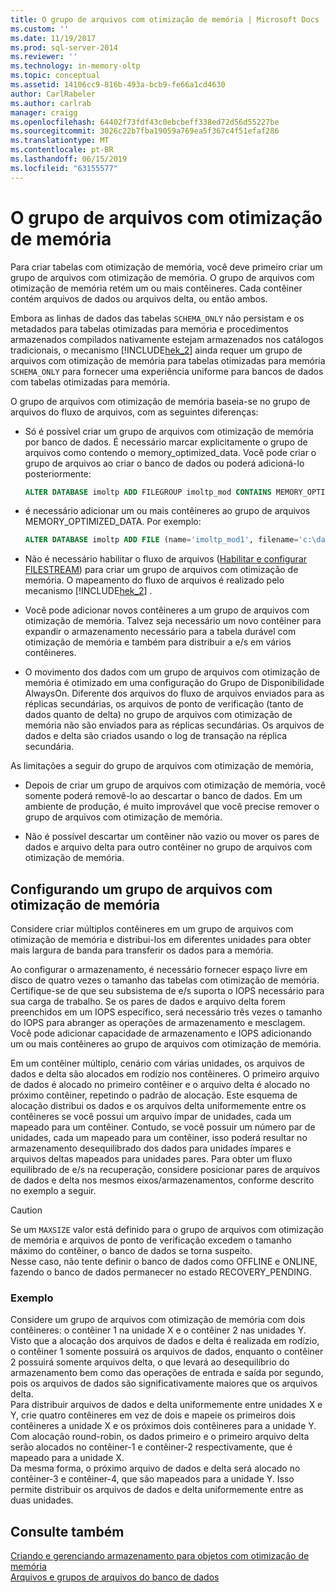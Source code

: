 ```yaml
---
title: O grupo de arquivos com otimização de memória | Microsoft Docs
ms.custom: ''
ms.date: 11/19/2017
ms.prod: sql-server-2014
ms.reviewer: ''
ms.technology: in-memory-oltp
ms.topic: conceptual
ms.assetid: 14106cc9-816b-493a-bcb9-fe66a1cd4630
author: CarlRabeler
ms.author: carlrab
manager: craigg
ms.openlocfilehash: 64402f73fdf43c0ebcbeff338ed72d56d55227be
ms.sourcegitcommit: 3026c22b7fba19059a769ea5f367c4f51efaf286
ms.translationtype: MT
ms.contentlocale: pt-BR
ms.lasthandoff: 06/15/2019
ms.locfileid: "63155577"
---
```

# <a name="the-memory-optimized-filegroup"></a>O grupo de arquivos com otimização de memória
  Para criar tabelas com otimização de memória, você deve primeiro criar um grupo de arquivos com otimização de memória. O grupo de arquivos com otimização de memória retém um ou mais contêineres. Cada contêiner contém arquivos de dados ou arquivos delta, ou então ambos.  
  
 Embora as linhas de dados das tabelas `SCHEMA_ONLY` não persistam e os metadados para tabelas otimizadas para memória e procedimentos armazenados compilados nativamente estejam armazenados nos catálogos tradicionais, o mecanismo [!INCLUDE[hek_2](../../includes/hek-2-md.md)] ainda requer um grupo de arquivos com otimização de memória para tabelas otimizadas para memória `SCHEMA_ONLY` para fornecer uma experiência uniforme para bancos de dados com tabelas otimizadas para memória.  
  
 O grupo de arquivos com otimização de memória baseia-se no grupo de arquivos do fluxo de arquivos, com as seguintes diferenças:  
  
-   Só é possível criar um grupo de arquivos com otimização de memória por banco de dados. É necessário marcar explicitamente o grupo de arquivos como contendo o memory_optimized_data. Você pode criar o grupo de arquivos ao criar o banco de dados ou poderá adicioná-lo posteriormente:  
  
    ```sql  
    ALTER DATABASE imoltp ADD FILEGROUP imoltp_mod CONTAINS MEMORY_OPTIMIZED_DATA  
    ```  
  
-   é necessário adicionar um ou mais contêineres ao grupo de arquivos MEMORY_OPTIMIZED_DATA. Por exemplo:  
  
    ```sql  
    ALTER DATABASE imoltp ADD FILE (name='imoltp_mod1', filename='c:\data\imoltp_mod1') TO FILEGROUP imoltp_mod  
    ```  
  
-   Não é necessário habilitar o fluxo de arquivos ([Habilitar e configurar FILESTREAM](../blob/enable-and-configure-filestream.md)) para criar um grupo de arquivos com otimização de memória. O mapeamento do fluxo de arquivos é realizado pelo mecanismo [!INCLUDE[hek_2](../../includes/hek-2-md.md)] .  
  
-   Você pode adicionar novos contêineres a um grupo de arquivos com otimização de memória. Talvez seja necessário um novo contêiner para expandir o armazenamento necessário para a tabela durável com otimização de memória e também para distribuir a e/s em vários contêineres.  
  
-   O movimento dos dados com um grupo de arquivos com otimização de memória é otimizado em uma configuração do Grupo de Disponibilidade AlwaysOn. Diferente dos arquivos do fluxo de arquivos enviados para as réplicas secundárias, os arquivos de ponto de verificação (tanto de dados quanto de delta) no grupo de arquivos com otimização de memória não são enviados para as réplicas secundárias. Os arquivos de dados e delta são criados usando o log de transação na réplica secundária.  
  
As limitações a seguir do grupo de arquivos com otimização de memória,  
  
-   Depois de criar um grupo de arquivos com otimização de memória, você somente poderá removê-lo ao descartar o banco de dados. Em um ambiente de produção, é muito improvável que você precise remover o grupo de arquivos com otimização de memória.  
  
-   Não é possível descartar um contêiner não vazio ou mover os pares de dados e arquivo delta para outro contêiner no grupo de arquivos com otimização de memória.  
  
## <a name="configuring-a-memory-optimized-filegroup"></a>Configurando um grupo de arquivos com otimização de memória  
Considere criar múltiplos contêineres em um grupo de arquivos com otimização de memória e distribui-los em diferentes unidades para obter mais largura de banda para transferir os dados para a memória.  
  
Ao configurar o armazenamento, é necessário fornecer espaço livre em disco de quatro vezes o tamanho das tabelas com otimização de memória. Certifique-se de que seu subsistema de e/s suporta o IOPS necessário para sua carga de trabalho. Se os pares de dados e arquivo delta forem preenchidos em um IOPS específico, será necessário três vezes o tamanho do IOPS para abranger as operações de armazenamento e mesclagem. Você pode adicionar capacidade de armazenamento e IOPS adicionando um ou mais contêineres ao grupo de arquivos com otimização de memória.  
  
Em um contêiner múltiplo, cenário com várias unidades, os arquivos de dados e delta são alocados em rodízio nos contêineres. O primeiro arquivo de dados é alocado no primeiro contêiner e o arquivo delta é alocado no próximo contêiner, repetindo o padrão de alocação. Este esquema de alocação distribui os dados e os arquivos delta uniformemente entre os contêineres se você possui um arquivo ímpar de unidades, cada um mapeado para um contêiner. Contudo, se você possuir um número par de unidades, cada um mapeado para um contêiner, isso poderá resultar no armazenamento desequilibrado dos dados para unidades ímpares e arquivos deltas mapeados para unidades pares. Para obter um fluxo equilibrado de e/s na recuperação, considere posicionar pares de arquivos de dados e delta nos mesmos eixos/armazenamentos, conforme descrito no exemplo a seguir.  

> [!CAUTION]
> Se um `MAXSIZE` valor está definido para o grupo de arquivos com otimização de memória e arquivos de ponto de verificação excedem o tamanho máximo do contêiner, o banco de dados se torna suspeito.   
> Nesse caso, não tente definir o banco de dados como OFFLINE e ONLINE, fazendo o banco de dados permanecer no estado RECOVERY_PENDING.
  
### <a name="example"></a>Exemplo 
Considere um grupo de arquivos com otimização de memória com dois contêineres: o contêiner 1 na unidade X e o contêiner 2 nas unidades Y.  
Visto que a alocação dos arquivos de dados e delta é realizada em rodízio, o contêiner 1 somente possuirá os arquivos de dados, enquanto o contêiner 2 possuirá somente arquivos delta, o que levará ao desequilíbrio do armazenamento bem como das operações de entrada e saída por segundo, pois os arquivos de dados são significativamente maiores que os arquivos delta.    
Para distribuir arquivos de dados e delta uniformemente entre unidades X e Y, crie quatro contêineres em vez de dois e mapeie os primeiros dois contêineres a unidade X e os próximos dois contêineres para a unidade Y.  
Com alocação round-robin, os dados primeiro e o primeiro arquivo delta serão alocados no contêiner-1 e contêiner-2 respectivamente, que é mapeado para a unidade X.   
Da mesma forma, o próximo arquivo de dados e delta será alocado no contêiner-3 e contêiner-4, que são mapeados para a unidade Y. Isso permite distribuir os arquivos de dados e delta uniformemente entre as duas unidades.  
 
  
## <a name="see-also"></a>Consulte também  
[Criando e gerenciando armazenamento para objetos com otimização de memória](creating-and-managing-storage-for-memory-optimized-objects.md)     
[Arquivos e grupos de arquivos do banco de dados](../../relational-databases/databases/database-files-and-filegroups.md)    
  
